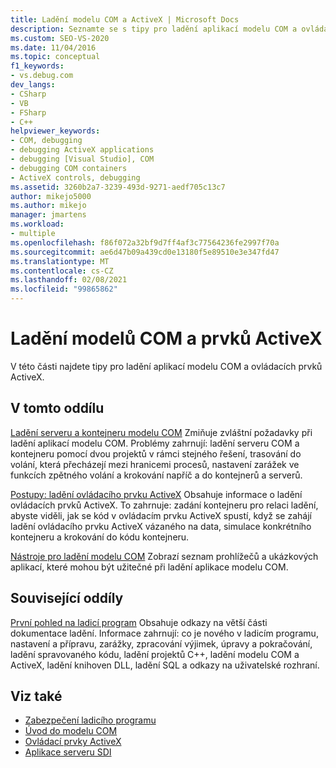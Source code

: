 ```yaml
---
title: Ladění modelu COM a ActiveX | Microsoft Docs
description: Seznamte se s tipy pro ladění aplikací modelu COM a ovládacích prvků ActiveX v aplikaci Visual Studio. Přečtěte si informace o serveru COM a ladění kontejnerů. Najděte nástroje pro ladění modelu COM.
ms.custom: SEO-VS-2020
ms.date: 11/04/2016
ms.topic: conceptual
f1_keywords:
- vs.debug.com
dev_langs:
- CSharp
- VB
- FSharp
- C++
helpviewer_keywords:
- COM, debugging
- debugging ActiveX applications
- debugging [Visual Studio], COM
- debugging COM containers
- ActiveX controls, debugging
ms.assetid: 3260b2a7-3239-493d-9271-aedf705c13c7
author: mikejo5000
ms.author: mikejo
manager: jmartens
ms.workload:
- multiple
ms.openlocfilehash: f86f072a32bf9d7ff4af3c77564236fe2997f70a
ms.sourcegitcommit: ae6d47b09a439cd0e13180f5e89510e3e347fd47
ms.translationtype: MT
ms.contentlocale: cs-CZ
ms.lasthandoff: 02/08/2021
ms.locfileid: "99865862"
---
```

# <a name="com-and-activex-debugging"></a>Ladění modelů COM a prvků ActiveX
V této části najdete tipy pro ladění aplikací modelu COM a ovládacích prvků ActiveX.

## <a name="in-this-section"></a>V tomto oddílu
 [Ladění serveru a kontejneru modelu COM](../debugger/com-server-and-container-debugging.md) Zmiňuje zvláštní požadavky při ladění aplikací modelu COM. Problémy zahrnují: ladění serveru COM a kontejneru pomocí dvou projektů v rámci stejného řešení, trasování do volání, která přecházejí mezi hranicemi procesů, nastavení zarážek ve funkcích zpětného volání a krokování napříč a do kontejnerů a serverů.

 [Postupy: ladění ovládacího prvku ActiveX](../debugger/how-to-debug-an-activex-control.md) Obsahuje informace o ladění ovládacích prvků ActiveX. To zahrnuje: zadání kontejneru pro relaci ladění, abyste viděli, jak se kód v ovládacím prvku ActiveX spustí, když se zahájí ladění ovládacího prvku ActiveX vázaného na data, simulace konkrétního kontejneru a krokování do kódu kontejneru.

 [Nástroje pro ladění modelu COM](../debugger/com-debugging-tools.md) Zobrazí seznam prohlížečů a ukázkových aplikací, které mohou být užitečné při ladění aplikace modelu COM.

## <a name="related-sections"></a>Související oddíly
 [První pohled na ladicí program](../debugger/debugger-feature-tour.md) Obsahuje odkazy na větší části dokumentace ladění. Informace zahrnují: co je nového v ladicím programu, nastavení a přípravu, zarážky, zpracování výjimek, úpravy a pokračování, ladění spravovaného kódu, ladění projektů C++, ladění modelu COM a ActiveX, ladění knihoven DLL, ladění SQL a odkazy na uživatelské rozhraní.

## <a name="see-also"></a>Viz také

- [Zabezpečení ladicího programu](../debugger/debugger-security.md)
- [Úvod do modelu COM](/cpp/atl/introduction-to-com)
- [Ovládací prvky ActiveX](/cpp/mfc/activex-controls)
- [Aplikace serveru SDI](com-server-and-container-debugging.md)